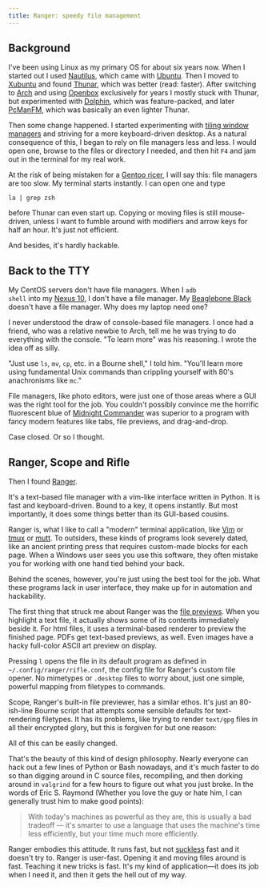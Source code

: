```yaml
---
title: Ranger: speedy file management
---
```


Background
-----

I've been using Linux as my primary OS for about six years now. When I started out I used [Nautilus](https://en.wikipedia.org/wiki/Nautilus_%28file_manager%29), which came with [Ubuntu](http://www.ubuntu.com/). Then I moved to [Xubuntu](http://xubuntu.org/) and found [Thunar](https://en.wikipedia.org/wiki/Thunar), which was better (read: faster). After switching to [Arch](https://www.archlinux.org/) and using [Openbox](http://openbox.org/) exclusively for years I mostly stuck with Thunar, but experimented with [Dolphin](https://en.wikipedia.org/wiki/Dolphin_%28file_manager%29), which was feature-packed, and later [PcManFM](https://en.wikipedia.org/wiki/PCManFM), which was basically an even lighter Thunar.

Then some change happened. I started experimenting with [tiling window managers](https://en.wikipedia.org/wiki/Tiling_window_manager) and striving for a more keyboard-driven desktop. As a natural consequence of this, I began to rely on file managers less and less. I would open one, browse to the files or directory I needed, and then hit <code>F4</code> and jam out in the terminal for my real work.

At the risk of being mistaken for a [Gentoo ricer](http://funroll-loops.info/), I will say this: file managers are too slow. My terminal starts instantly. I can open one and type 

```` {.sourceCode .bash}
la | grep zsh
````

before Thunar can even start up. Copying or moving files is still mouse-driven, unless I want to fumble around with modifiers and arrow keys for half an hour. It's just not efficient.

And besides, it's hardly hackable.

Back to the TTY
----
My CentOS servers don't have file managers. When I <code>adb shell</code> into my [Nexus 10](http://www.google.com/nexus/10/), I don't have a file manager. My [Beaglebone Black](http://beagleboard.org/Products/BeagleBone%20Black) doesn't have a file manager. Why does my laptop need one?

I never understood the draw of console-based file managers. I once had a friend, who was a relative newbie to Arch, tell me he was trying to do everything with the console. "To learn more" was his reasoning. I wrote the idea off as silly.

"Just use <code>ls</code>, <code>mv</code>, <code>cp</code>, etc. in a Bourne shell," I told him. "You'll learn more using fundamental Unix commands than crippling yourself with 80's anachronisms like <code>mc</code>."

File managers, like photo editors, were just one of those areas where a GUI was the right tool for the job. You couldn't possibly convince me the horrific fluorescent blue of [Midnight Commander](https://en.wikipedia.org/wiki/Midnight_Commander) was superior to a program with fancy modern features like tabs, file previews, and drag-and-drop. 

Case closed. Or so I thought.

Ranger, Scope and Rifle
----
Then I found [Ranger](https://wiki.archlinux.org/index.php/Ranger).

It's a text-based file manager with a vim-like interface written in Python. It is fast and keyboard-driven. Bound to a key, it opens instantly. But most importantly, it does some things better than its GUI-based cousins.

Ranger is, what I like to call a "modern" terminal application, like [Vim](https://en.wikipedia.org/wiki/Vim_%28text_editor%29) or [tmux](https://en.wikipedia.org/wiki/Tmux) or [mutt](http://www.mutt.org/). To outsiders, these kinds of programs look severely dated, like an ancient printing press that requires custom-made blocks for each page. When a Windows user sees you use this software, they often mistake you for working with one hand tied behind your back.

Behind the scenes, however, you're just using the best tool for the job. What these programs lack in user interface, they make up for in automation and hackability.

The first thing that struck me about Ranger was the [file previews](http://download.savannah.gnu.org/releases-noredirect/ranger/screenshot2.png). When you highlight a text file, it actually shows some of its contents immediately beside it. For html files, it uses a terminal-based renderer to preview the finished page. PDFs get text-based previews, as well. Even images have a hacky full-color ASCII art preview on display.

Pressing <code>l</code> opens the file in its default program as defined in <code>~/.config/ranger/rifle.conf</code>, the config file for Ranger's custom file opener. No mimetypes or <code>.desktop</code> files to worry about, just one simple, powerful mapping from filetypes to commands.

Scope, Ranger's built-in file previewer, has a similar ethos. It's just an 80-ish-line Bourne script that attempts some sensible defaults for text-rendering filetypes. It has its problems, like trying to render <code>text/gpg</code> files in all their encrypted glory, but this is forgiven for but one reason:

All of this can be easily changed.

That's the beauty of this kind of design philosophy. Nearly everyone can hack out a few lines of Python or Bash nowadays, and it's much faster to do so than digging around in C source files, recompiling, and then dorking around in <code>valgrind</code> for a few hours to figure out what you just broke. In the words of Eric S. Raymond (Whether you love the guy or hate him, I can generally trust him to make good points):

> With today's machines as powerful as they are, this is usually a bad tradeoff — it's smarter to use a language that uses the machine's time less efficiently, but your time much more efficiently.

Ranger embodies this attitude. It runs fast, but not [suckless](http://suckless.org/) fast and it doesn't try to. Ranger is user-fast. Opening it and moving files around is fast. Teaching it new tricks is fast. It's my kind of application—it does its job when I need it, and then it gets the hell out of my way.
